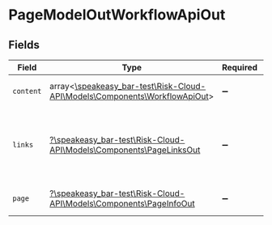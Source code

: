 # PageModelOutWorkflowApiOut


## Fields

| Field                                                                                                                   | Type                                                                                                                    | Required                                                                                                                | Description                                                                                                             |
| ----------------------------------------------------------------------------------------------------------------------- | ----------------------------------------------------------------------------------------------------------------------- | ----------------------------------------------------------------------------------------------------------------------- | ----------------------------------------------------------------------------------------------------------------------- |
| `content`                                                                                                               | array<[\speakeasy_bar-test\Risk-Cloud-API\Models\Components\WorkflowApiOut](../../Models/Components/WorkflowApiOut.md)> | :heavy_minus_sign:                                                                                                      | A array of returned items                                                                                               |
| `links`                                                                                                                 | [?\speakeasy_bar-test\Risk-Cloud-API\Models\Components\PageLinksOut](../../Models/Components/PageLinksOut.md)           | :heavy_minus_sign:                                                                                                      | A collection of page URL links for navigation and iteration                                                             |
| `page`                                                                                                                  | [?\speakeasy_bar-test\Risk-Cloud-API\Models\Components\PageInfoOut](../../Models/Components/PageInfoOut.md)             | :heavy_minus_sign:                                                                                                      | A collection page metadata                                                                                              |